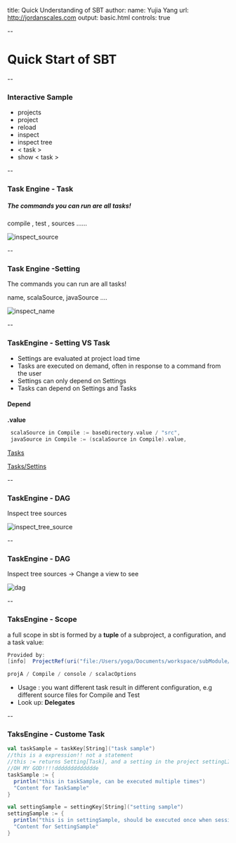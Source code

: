 title: Quick Understanding of SBT
author:
  name: Yujia Yang
  url: http://jordanscales.com
output: basic.html
controls: true

--

# Quick Start of SBT


--

### Interactive Sample

 * projects
 * project
 * reload
 * inspect
 * inspect tree
 * < task > 
 * show < task >

--

### Task Engine - Task

#####  The commands you can run are all tasks!

compile  , test ,  sources ……   

![inspect_source](/Users/yoga/Documents/workspace/review/share/sbt/pics/inspect_source.png)



--

### Task Engine -Setting

The commands you can run are all tasks!

name, scalaSource, javaSource ....

![inspect_name](/Users/yoga/Documents/workspace/review/share/sbt/pics/inspect_name.png)



--

 ### TaskEngine - Setting VS Task

* Settings are evaluated at project load time
* Tasks are executed on demand, often in response to a command from the user
* Settings can only depend on Settings
* Tasks can depend on Settings and Tasks

#### Depend

**.value**

```scala
 scalaSource in Compile := baseDirectory.value / "src",
 javaSource in Compile := (scalaSource in Compile).value,
```



 [Tasks](https://www.scala-sbt.org/1.x/docs/Tasks.html)

[Tasks/Settins](https://www.scala-sbt.org/1.x/docs/Task-Inputs.html)



--

### TaskEngine - DAG

Inspect tree sources

![inspect_tree_source](/Users/yoga/Documents/workspace/review/share/sbt/pics/inspect_tree_source.jpg)



--

### TaskEngine - DAG

Inspect tree sources -> Change a view to see

![dag](/Users/yoga/Documents/workspace/review/share/sbt/pics/dag.jpg)



--

### TaksEngine - Scope

a full scope in sbt is formed by a **tuple** of a subproject, a configuration, and a task value:

```scala
Provided by:
[info] 	ProjectRef(uri("file:/Users/yoga/Documents/workspace/subModule/"), "submodule") / Compile / sources
```



```scala
projA / Compile / console / scalacOptions
```



* Usage : you want different task result in different configuration, e.g different source files for Compile and Test
* Look up:  **Delegates**

--

### TaksEngine - Custome Task

```scala
val taskSample = taskKey[String]("task sample")
//this is a expression!! not a statement
//this := returns Setting[Task], and a setting in the project settingLIST !!!!
//OH MY GOD!!!!ddddddddddddde
taskSample := {
  println("this in taskSample, can be executed multiple times")
  "Content for TaskSample"
}

val settingSample = settingKey[String]("setting sample")
settingSample := {
  println("this is in settingSample, should be executed once when session starts")
  "Content for SettingSample"
}


```

